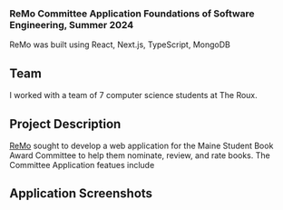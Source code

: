 ### ReMo Committee Application Foundations of Software Engineering, Summer 2024
ReMo was built using React, Next.js, TypeScript, MongoDB

## Team 
I worked with a team of 7 computer science students at The Roux. 

## Project Description
[ReMo](https://www.linkedin.com/company/remo-app/) sought to develop a web application for the Maine Student Book Award Committee to help them nominate, review, and rate books. The Committee Application featues include  


## Application Screenshots
